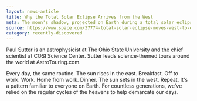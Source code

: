 ```yaml
---
layout: news-article
title: Why the Total Solar Eclipse Arrives from the West
meta: The moon's shadow, projected on Earth during a total solar eclipse, as seen from space. 
source: https://www.space.com/37774-total-solar-eclipse-moves-west-to-east.html
category: recently-discovered
---
```


Paul Sutter is an astrophysicist at The Ohio State University and the chief scientist at COSI Science Center. Sutter leads science-themed tours around the world at AstroTouring.com. 

Every day, the same routine. The sun rises in the east. Breakfast. Off to work. Work. Home from work. Dinner. The sun sets in the west. Repeat. It's a pattern familiar to everyone on Earth. For countless generations, we've relied on the regular cycles of the heavens to help demarcate our days.